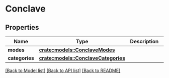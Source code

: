 # Conclave

## Properties

Name | Type | Description | Notes
------------ | ------------- | ------------- | -------------
**modes** | [**crate::models::ConclaveModes**](conclave_modes.md) |  | 
**categories** | [**crate::models::ConclaveCategories**](conclave_categories.md) |  | 

[[Back to Model list]](../README.md#documentation-for-models) [[Back to API list]](../README.md#documentation-for-api-endpoints) [[Back to README]](../README.md)


